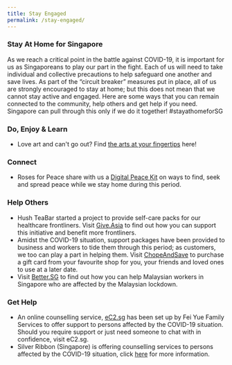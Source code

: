 ```yaml
---
title: Stay Engaged
permalink: /stay-engaged/
---
```


### Stay At Home for Singapore

As we reach a critical point in the battle against COVID-19, it is important for us as Singaporeans to play our part in the fight. Each of us will need to take individual and collective precautions to help safeguard one another and save lives. As part of the “circuit breaker” measures put in place, all of us are strongly encouraged to stay at home; but this does not mean that we cannot stay active and engaged. Here are some ways that you can remain connected to the community, help others and get help if you need. Singapore can pull through this only if we do it together! #stayathomeforSG

### Do, Enjoy & Learn

- Love art and can't go out? Find [the arts at your fingertips](https://www.straitstimes.com/lifestyle/arts/the-arts-at-your-fingertips) here!

### Connect

- Roses for Peace share with us a [Digital Peace Kit](https://www.facebook.com/RosesOfPeace/posts/2329345003835612) on ways to find, seek and spread peace while we stay home during this period.

### Help Others

- Hush TeaBar started a project to provide self-care packs for our healthcare frontliners. Visit [Give.Asia](https://give.asia/campaign/sgunited#/) to find out how you can support this initiative and benefit more frontliners.
- Amidst the COVID-19 situation, support packages have been provided to business and workers to tide them through this period; as customers, we too can play a part in helping them. Visit [ChopeAndSave](https://www.chopeandsave.com) to purchase a gift card from your favourite shop for you, your friends and loved ones to use at a later date.
- Visit [Better.SG](https://better.sg/helpmalaysians/) to find out how you can help Malaysian workers in Singapore who are affected by the Malaysian lockdown.

### Get Help

- An online counselling service, [eC2.sg](https://www.ec2.sg) has been set up by Fei Yue Family Services to offer support to persons affected by the COVID-19 situation. Should you require support or just need someone to chat with in confidence, visit eC2.sg.
- Silver Ribbon (Singapore) is offering counselling services to persons affected by the COVID-19 situation, click [here](/media/silverribbon.jpeg) for more information.


